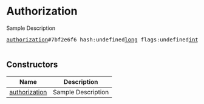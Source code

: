 # Authorization

Sample Description

<pre>
<a href="../constructor/authorization">authorization</a>#7bf2e6f6 hash:undefined<a href="../type/long.md">long</a> flags:undefined<a href="../type/int.md">int</a> device_model:undefined<a href="../type/string.md">string</a> platform:undefined<a href="../type/string.md">string</a> system_version:undefined<a href="../type/string.md">string</a> api_id:undefined<a href="../type/int.md">int</a> app_name:undefined<a href="../type/string.md">string</a> app_version:undefined<a href="../type/string.md">string</a> date_created:undefined<a href="../type/int.md">int</a> date_active:undefined<a href="../type/int.md">int</a> ip:undefined<a href="../type/string.md">string</a> country:undefined<a href="../type/string.md">string</a> region:undefined<a href="../type/string.md">string</a> = undefined<a href="../type/Authorization.md">Authorization</a>;

</pre>

## Constructors

| Name | Description |
|------|-------------|
| [authorization](../constructor/authorization.md) | Sample Description |

